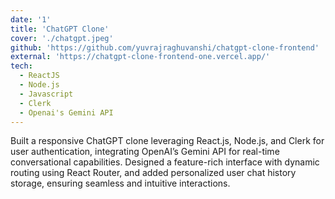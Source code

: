 ```yaml
---
date: '1'
title: 'ChatGPT Clone'
cover: './chatgpt.jpeg'
github: 'https://github.com/yuvrajraghuvanshi/chatgpt-clone-frontend'
external: 'https://chatgpt-clone-frontend-one.vercel.app/'
tech:
  - ReactJS
  - Node.js
  - Javascript
  - Clerk
  - Openai's Gemini API
---
```


Built a responsive ChatGPT clone leveraging React.js, Node.js, and Clerk for user authentication, integrating
OpenAI’s Gemini API for real-time conversational capabilities. Designed a feature-rich interface with dynamic routing using React Router, and added personalized user chat
history storage, ensuring seamless and intuitive interactions.
